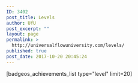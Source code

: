 ```yaml
---
ID: 3402
post_title: Levels
author: UfU
post_excerpt: ""
layout: page
permalink: >
  http://universalflowuniversity.com/levels/
published: true
post_date: 2017-10-20 20:45:24
---
```

[badgeos_achievements_list type="level" limit=20]
